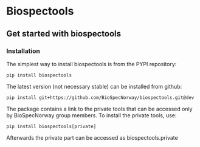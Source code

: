 # Biospectools

## Get started with biospectools

### Installation

The simplest way to install biospectools is from the PYPI repository:

```pip install biospectools```

The latest version (not necessary stable) can be installed from github:

```pip install git+https://github.com/BioSpecNorway/biospectools.git@dev```

The package contains a link to the private tools that can be accessed only by 
BioSpecNorway group members. To install the private tools, use:

```pip install biospectools[private]```

Afterwards the private part can be accessed as biospectools.private